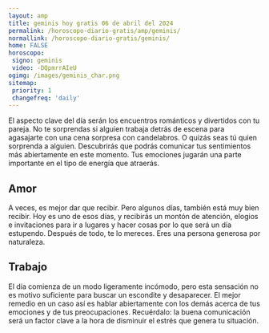 ```yaml
---
layout: amp
title: geminis hoy gratis 06 de abril del 2024 
permalink: /horoscopo-diario-gratis/amp/geminis/
normallink: /horoscopo-diario-gratis/geminis/
home: FALSE
horoscopo:
 signo: geminis
 video: -DQpmrrAIeU
ogimg: /images/geminis_char.png
sitemap:
 priority: 1
 changefreq: 'daily'
---
```



El aspecto clave del día serán los encuentros románticos y divertidos con tu pareja. No te sorprendas si alguien trabaja detrás de escena para agasajarte con una cena sorpresa con candelabros. O quizás seas tú quien sorprenda a alguien. Descubrirás que podrás comunicar tus sentimientos más abiertamente en este momento. Tus emociones jugarán una parte importante en el tipo de energía que atraerás.

## Amor

A veces, es mejor dar que recibir. Pero algunos días, también está muy bien recibir. Hoy es uno de esos días, y recibirás un montón de atención, elogios e invitaciones para ir a lugares y hacer cosas por lo que será un día estupendo. Después de todo, te lo mereces. Eres una persona generosa por naturaleza.

## Trabajo

El día comienza de un modo ligeramente incómodo, pero esta sensación no es motivo suficiente para buscar un escondite y desaparecer. El mejor remedio en un caso así es hablar abiertamente con los demás acerca de tus emociones y de tus preocupaciones. Recuérdalo: la buena comunicación será un factor clave a la hora de disminuir el estrés que genera tu situación.
